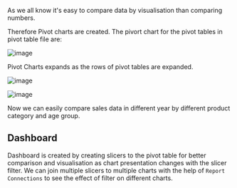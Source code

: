 As we all know it's easy to compare data by visualisation than comparing numbers. 

Therefore Pivot charts are created. The pivort chart for the pivot tables in pivot table file are:

![image](https://user-images.githubusercontent.com/18466387/48239757-29f23800-e3f6-11e8-9487-67f54c8f1f64.png)

Pivot Charts expands as the rows of pivot tables are expanded.

![image](https://user-images.githubusercontent.com/18466387/48185577-7177b600-e35b-11e8-814f-a120ee638aa4.png)

![image](https://user-images.githubusercontent.com/18466387/48185819-40e44c00-e35c-11e8-9b0e-1e66823ff0a6.png)


Now we can easily compare sales data in different year by different product category and age group.

## Dashboard

Dashboard is created by creating slicers to the pivot table for better comparison and visualisation as chart presentation changes with the slicer filter. We can join multiple slicers to multiple charts with the help of `Report Connections` to see the effect of filter on different charts.  
